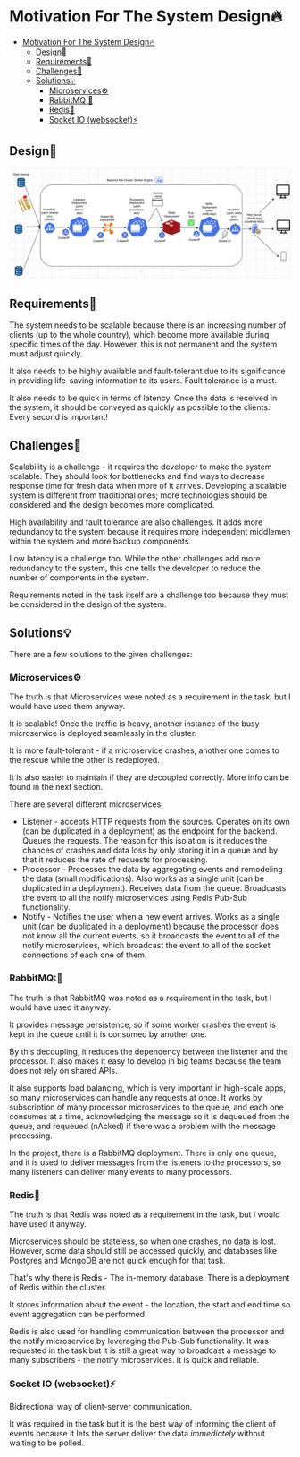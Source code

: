 # Motivation For The System Design🔥

- [Motivation For The System Design🔥](#motivation-for-the-system-design)
  - [Design📐](#design)
  - [Requirements📝](#requirements)
  - [Challenges🤔](#challenges)
  - [Solutions💡](#solutions)
    - [Microservices⚙️](#microservices️)
    - [RabbitMQ:🐰](#rabbitmq)
    - [Redis📩](#redis)
    - [Socket IO (websocket)⚡](#socket-io-websocket)

## Design📐
![Architecture](../assets/alert-system-design.png)

## Requirements📝
The system needs to be scalable because there is an increasing number of clients (up to the whole country), which become more available during specific times of the day. However, this is not permanent and the system must adjust quickly.

It also needs to be highly available and fault-tolerant due to its significance in providing life-saving information to its users. Fault tolerance is a must.

It also needs to be quick in terms of latency. Once the data is received in the system, it should be conveyed as quickly as possible to the clients. Every second is important!

## Challenges🤔

Scalability is a challenge - it requires the developer to make the system scalable. They should look for bottlenecks and find ways to decrease response time for fresh data when more of it arrives. Developing a scalable system is different from traditional ones; more technologies should be considered and the design becomes more complicated.

High availability and fault tolerance are also challenges. It adds more redundancy to the system because it requires more independent middlemen within the system and more backup components.

Low latency is a challenge too. While the other challenges add more redundancy to the system, this one tells the developer to reduce the number of components in the system.

Requirements noted in the task itself are a challenge too because they must be considered in the design of the system.

## Solutions💡

There are a few solutions to the given challenges:

### Microservices⚙️

The truth is that Microservices were noted as a requirement in the task, but I would have used them anyway.

It is scalable! Once the traffic is heavy, another instance of the busy microservice is deployed seamlessly in the cluster.

It is more fault-tolerant - if a microservice crashes, another one comes to the rescue while the other is redeployed.

It is also easier to maintain if they are decoupled correctly. More info can be found in the next section.

There are several different microservices:

- Listener - accepts HTTP requests from the sources.
    Operates on its own (can be duplicated in a deployment) as the endpoint for the backend. Queues the requests. The reason for this isolation is it reduces the chances of crashes and data loss by only storing it in a queue and by that it reduces the rate of requests for processing.
- Processor - Processes the data by aggregating events and remodeling the data (small modifications). Also works as a single unit (can be duplicated in a deployment). Receives data from the queue. Broadcasts the event to all the notify microservices using Redis Pub-Sub functionality.
- Notify - Notifies the user when a new event arrives. Works as a single unit (can be duplicated in a deployment) because the processor does not know all the current events, so it broadcasts the event to all of the notify microservices, which broadcast the event to all of the socket connections of each one of them.   

### RabbitMQ:🐰

The truth is that RabbitMQ was noted as a requirement in the task, but I would have used it anyway.

It provides message persistence, so if some worker crashes the event is kept in the queue until it is consumed by another one.

By this decoupling, it reduces the dependency between the listener and the processor. It also makes it easy to develop in big teams because the team does not rely on shared APIs.

It also supports load balancing, which is very important in high-scale apps, so many microservices can handle any requests at once. It works by subscription of many processor microservices to the queue, and each one consumes at a time, acknowledging the message so it is dequeued from the queue, and requeued (nAcked) if there was a problem with the message processing.

In the project, there is a RabbitMQ deployment.
There is only one queue, and it is used to deliver messages from the listeners to the processors, so many listeners can deliver many events to many processors.

### Redis📩

The truth is that Redis was noted as a requirement in the task, but I would have used it anyway.

Microservices should be stateless, so when one crashes, no data is lost. However, some data should still be accessed quickly, and databases like Postgres and MongoDB are not quick enough for that task.

That's why there is Redis - The in-memory database.
There is a deployment of Redis within the cluster.

It stores information about the event - the location, the start and end time so event aggregation can be performed.

Redis is also used for handling communication between the processor and the notify microservice by leveraging the Pub-Sub functionality. It was requested in the task but it is still a great way to broadcast a message to many subscribers - the notify microservices. It is quick and reliable.

### Socket IO (websocket)⚡
Bidirectional way of client-server communication.

It was required in the task but it is the best way of informing the client of events because it lets the server deliver the data *immediately* without waiting to be polled.
